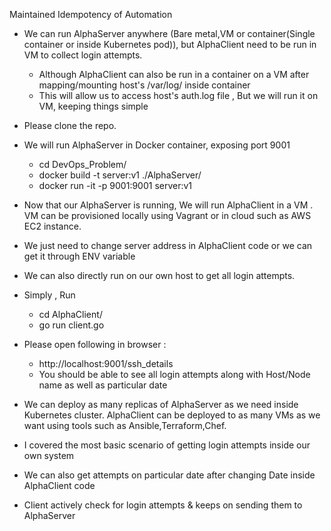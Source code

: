 Maintained Idempotency of Automation

- We can run AlphaServer anywhere (Bare metal,VM or container(Single container or inside Kubernetes pod)), but AlphaClient need to be run in VM to collect login attempts.
  - Although AlphaClient can also be run in a container on a VM after mapping/mounting host's /var/log/ inside container
  - This will allow us to access host's auth.log file , But we will run it on VM, keeping things simple
- Please clone the repo.
- We will run AlphaServer in Docker container, exposing port 9001
  - cd DevOps_Problem/
  - docker build -t server:v1 ./AlphaServer/
  - docker run -it -p 9001:9001 server:v1
- Now that our AlphaServer is running, We will run AlphaClient in a VM . VM can be provisioned locally using Vagrant or in cloud such as AWS EC2 instance.
- We just need to change server address in AlphaClient code or we can get it through ENV variable
- We can also directly run on our own host to get all login attempts.
- Simply , Run
  - cd AlphaClient/
  - go run client.go
- Please open following in browser :
  - http://localhost:9001/ssh_details
  - You should be able to see all login attempts along with Host/Node name as well as particular date


- We can deploy as many replicas of AlphaServer as we need inside Kubernetes cluster. AlphaClient can be deployed to as many VMs as we want using tools such as Ansible,Terraform,Chef.
- I covered the most basic scenario of getting login attempts inside our own system
- We can also get attempts on particular date after changing Date inside AlphaClient code
- Client actively check for login attempts & keeps on sending them to AlphaServer
